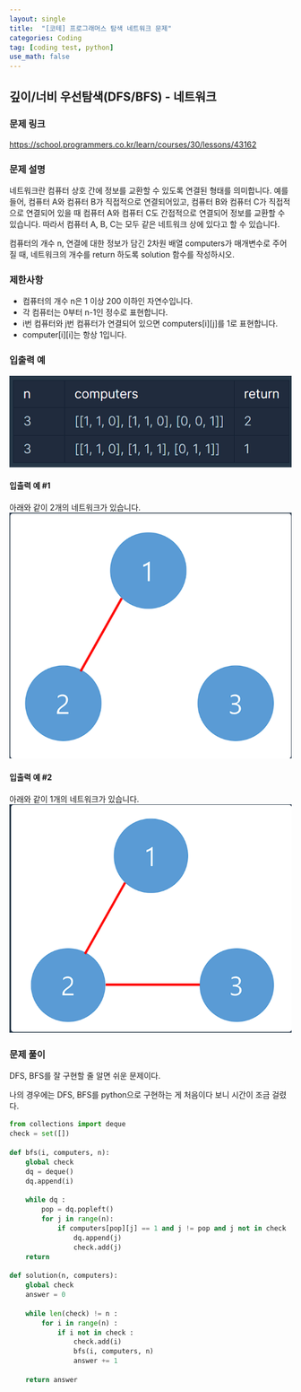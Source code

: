 ```yaml
---
layout: single
title:  "[코테] 프로그래머스 탐색 네트워크 문제"
categories: Coding
tag: [coding test, python]
use_math: false
---
```


## 깊이/너비 우선탐색(DFS/BFS) - 네트워크
### 문제 링크
<https://school.programmers.co.kr/learn/courses/30/lessons/43162>

### 문제 설명
네트워크란 컴퓨터 상호 간에 정보를 교환할 수 있도록 연결된 형태를 의미합니다. 예를 들어, 컴퓨터 A와 컴퓨터 B가 직접적으로 연결되어있고, 컴퓨터 B와 컴퓨터 C가 직접적으로 연결되어 있을 때 컴퓨터 A와 컴퓨터 C도 간접적으로 연결되어 정보를 교환할 수 있습니다. 따라서 컴퓨터 A, B, C는 모두 같은 네트워크 상에 있다고 할 수 있습니다.

컴퓨터의 개수 n, 연결에 대한 정보가 담긴 2차원 배열 computers가 매개변수로 주어질 때, 네트워크의 개수를 return 하도록 solution 함수를 작성하시오.

### 제한사항
- 컴퓨터의 개수 n은 1 이상 200 이하인 자연수입니다.
- 각 컴퓨터는 0부터 n-1인 정수로 표현합니다.
- i번 컴퓨터와 j번 컴퓨터가 연결되어 있으면 computers[i][j]를 1로 표현합니다.
- computer[i][i]는 항상 1입니다.

### 입출력 예
![그림1](/images/20240211_1.png)

#### 입출력 예 #1
아래와 같이 2개의 네트워크가 있습니다.
![그림2](/images/20240211_2.png)

#### 입출력 예 #2
아래와 같이 1개의 네트워크가 있습니다.
![그림3](/images/20240211_3.png)

### 문제 풀이
DFS, BFS를 잘 구현할 줄 알면 쉬운 문제이다.

나의 경우에는 DFS, BFS를 python으로 구현하는 게 처음이다 보니 시간이 조금 걸렸다.


```python
from collections import deque
check = set([])

def bfs(i, computers, n):
    global check
    dq = deque()
    dq.append(i)
    
    while dq :
        pop = dq.popleft()
        for j in range(n):
            if computers[pop][j] == 1 and j != pop and j not in check :
                dq.append(j)
                check.add(j)
    return 

def solution(n, computers):
    global check
    answer = 0
    
    while len(check) != n :
        for i in range(n) :
            if i not in check :
                check.add(i)
                bfs(i, computers, n)
                answer += 1
    
    return answer    
```
